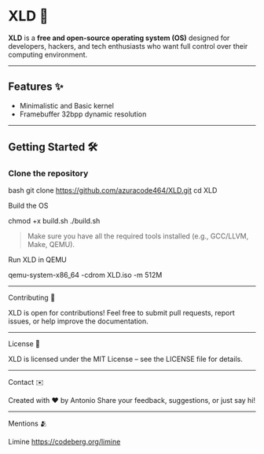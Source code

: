 # XLD 🚀

**XLD** is a **free and open-source operating system (OS)** designed for developers, hackers, and tech enthusiasts who want full control over their computing environment.  

---

## Features ✨

- Minimalistic and Basic kernel
- Framebuffer 32bpp dynamic resolution

---

## Getting Started 🛠️

### Clone the repository

bash
git clone https://github.com/azuracode464/XLD.git
cd XLD

Build the OS

chmod +x build.sh
./build.sh

> Make sure you have all the required tools installed (e.g., GCC/LLVM, Make, QEMU).



Run XLD in QEMU

qemu-system-x86_64 -cdrom XLD.iso -m 512M


---

Contributing 🤝

XLD is open for contributions!
Feel free to submit pull requests, report issues, or help improve the documentation.


---

License 📄

XLD is licensed under the MIT License – see the LICENSE file for details.


---

Contact ✉️

Created with ❤️ by Antonio
Share your feedback, suggestions, or just say hi!

---

Mentions 🫂

Limine https://codeberg.org/limine

